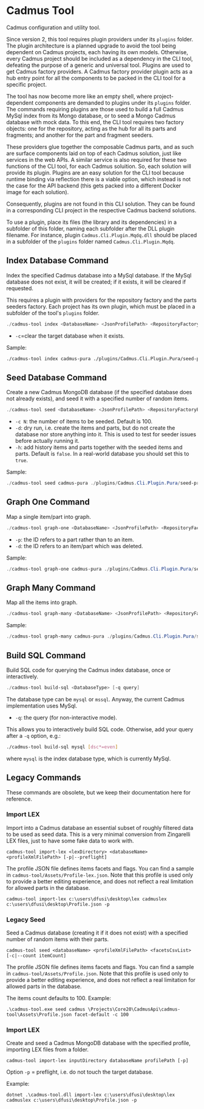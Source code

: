 # Cadmus Tool

Cadmus configuration and utility tool.

Since version 2, this tool requires plugin providers under its `plugins` folder. The plugin architecture is a planned upgrade to avoid the tool being dependent on Cadmus projects, each having its own models. Otherwise, every Cadmus project should be included as a dependency in the CLI tool, defeating the purpose of a generic and universal tool. Plugins are used to get Cadmus factory providers. A Cadmus factory provider plugin acts as a hub entry point for all the components to be packed in the CLI tool for a specific project.

The tool has now become more like an empty shell, where project-dependent components are demanded to plugins under its `plugins` folder. The commands requiring plugins are those used to build a full Cadmus MySql index from its Mongo database, or to seed a Mongo Cadmus database with mock data. To this end, the CLI tool requires two factory objects: one for the repository, acting as the hub for all its parts and fragments; and another for the part and fragment seeders.

These providers glue together the composable Cadmus parts, and as such are surface components laid on top of each Cadmus solution, just like services in the web APIs. A similar service is also required for these two functions of the CLI tool, for each Cadmus soluition. So, each solution will provide its plugin. Plugins are an easy solution for the CLI tool because runtime binding via reflection there is a viable option, which instead is not the case for the API backend (this gets packed into a different Docker image for each solution).

Consequently, plugins are not found in this CLI solution. They can be found in a corresponding CLI project in the respective Cadmus backend solutions.

To use a plugin, place its files (the library and its dependencies) in a subfolder of this folder, naming each subfolder after the DLL plugin filename. For instance, plugin `Cadmus.Cli.Plugin.Mqdq.dll` should be placed in a subfolder of the `plugins` folder named `Cadmus.Cli.Plugin.Mqdq`.

## Index Database Command

Index the specified Cadmus database into a MySql database. If the MySql database does not exist, it will be created; if it exists, it will be cleared if requested.

This requires a plugin with providers for the repository factory and the parts seeders factory. Each project has its own plugin, which must be placed in a subfolder of the tool's `plugins` folder.

```ps1
./cadmus-tool index <DatabaseName> <JsonProfilePath> <RepositoryFactoryProviderTag> [-c]
```

- `-c`=clear the target database when it exists.

Sample:

```bash
./cadmus-tool index cadmus-pura ./plugins/Cadmus.Cli.Plugin.Pura/seed-profile.json repository-factory-provider.pura
```

## Seed Database Command

Create a new Cadmus MongoDB database (if the specified database does not already exists), and seed it with a specified number of random items.

```ps1
./cadmus-tool seed <DatabaseName> <JsonProfilePath> <RepositoryFactoryProviderTag> <SeedersFactoryProviderTag> [-c count] [-d] [-h]
```

- `-c N`: the number of items to be seeded. Default is 100.
- `-d`: dry run, i.e. create the items and parts, but do not create the database nor store anything into it. This is used to test for seeder issues before actually running it.
- `-h`: add history items and parts together with the seeded items and parts. Default is `false`. In a real-world database you should set this to `true`.

Sample:

```ps1
./cadmus-tool seed cadmus-pura ./plugins/Cadmus.Cli.Plugin.Pura/seed-profile.json repository-factory-provider.pura part-seeder-factory-provider.pura -c 10 -d
```

## Graph One Command

Map a single item/part into graph.

```ps1
./cadmus-tool graph-one <DatabaseName> <JsonProfilePath> <RepositoryFactoryProviderTag> <IdArgument> [-p] [-d]
```

- `-p`: the ID refers to a part rather than to an item.
- `-d`: the ID refers to an item/part which was deleted.

Sample:

```ps1
./cadmus-tool graph-one cadmus-pura ./plugins/Cadmus.Cli.Plugin.Pura/seed-profile.json repository-factory-provider.pura a47e233b-b50c-4110-af5b-343e12decdac
```

## Graph Many Command

Map all the items into graph.

```ps1
./cadmus-tool graph-many <DatabaseName> <JsonProfilePath> <RepositoryFactoryProviderTag>
```

Sample:

```ps1
./cadmus-tool graph-many cadmus-pura ./plugins/Cadmus.Cli.Plugin.Pura/seed-profile.json repository-factory-provider.pura
```

## Build SQL Command

Build SQL code for querying the Cadmus index database, once or interactively.

```ps1
./cadmus-tool build-sql <DatabaseType> [-q query]
```

The database type can be `mysql` or `mssql`. Anyway, the current Cadmus implementation uses MySql.

- `-q`: the query (for non-interactive mode).

This allows you to interactively build SQL code. Otherwise, add your query after a `-q` option, e.g.:

```bash
./cadmus-tool build-sql mysql [dsc*=even]
```

where `mysql` is the index database type, which is currently MySql.

## Legacy Commands

These commands are obsolete, but we keep their documentation here for reference.

### Import LEX

Import into a Cadmus database an essential subset of roughly filtered data to be used as seed data. This is a very minimal conversion from Zingarelli LEX files, just to have some fake data to work with.

	cadmus-tool import-lex <lexDirectory> <databaseName> <profileXmlFilePath> [-p|--preflight]

The profile JSON file defines items facets and flags. You can find a sample in `cadmus-tool/Assets/Profile-lex.json`. Note that this profile is used only to provide a better editing experience, and does not reflect a real limitation for allowed parts in the database.

	cadmus-tool import-lex c:\users\dfusi\desktop\lex cadmuslex c:\users\dfusi\desktop\Profile.json -p

### Legacy Seed

Seed a Cadmus database (creating it if it does not exist) with a specified number of random items with their parts.

	cadmus-tool seed <databaseName> <profileXmlFilePath> <facetsCsvList> [-c|--count itemCount]

The profile JSON file defines items facets and flags. You can find a sample in `cadmus-tool/Assets/Profile.json`. Note that this profile is used only to provide a better editing experience, and does not reflect a real limitation for allowed parts in the database.

The items count defaults to 100. Example:

	.\cadmus-tool.exe seed cadmus \Projects\Core20\CadmusApi\cadmus-tool\Assets\Profile.json facet-default -c 100

### Import LEX

Create and seed a Cadmus MongoDB database with the specified profile, importing LEX files from a folder.

	cadmus-tool import-lex inputDirectory databaseName profilePath [-p]

Option `-p` = preflight, i.e. do not touch the target database.

Example:

	dotnet .\cadmus-tool.dll import-lex c:\users\dfusi\desktop\lex cadmuslex c:\users\dfusi\desktop\Profile.json -p
